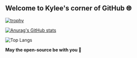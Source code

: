 ## Welcome to Kylee's corner of GitHub 🌐

[![trophy](https://github-profile-trophy.vercel.app/?username=kyleecodes&title=-Stars&theme=onedark)](https://github.com/ryo-ma/github-profile-trophy)
 
[![Anurag's GitHub stats](https://github-readme-stats.vercel.app/api?username=kyleecodes&show=reviews,discussions_started,discussions_answered,prs_merged&show_icons=true&hide=contribs&theme=radical)](https://github.com/anuraghazra/github-readme-stats)

![Top Langs](https://github-readme-stats.vercel.app/api/top-langs/?username=kyleecodes&size_weight=0.5&hide=clojure,r,html,smalltalk,assembly,java&layout=compact&hide_progress=true&theme=radical)


**May the open-source be with you 🚀**
